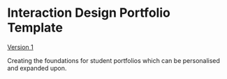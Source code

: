 # Interaction Design Portfolio Template

[Version 1](https://eleventhirty.github.io/portfolio/index.html)      

Creating the foundations for student portfolios which can be personalised and expanded upon.